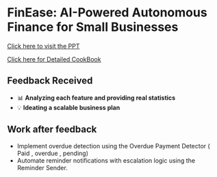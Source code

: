 #  FinEase: AI-Powered Autonomous Finance for Small Businesses

[Click here to visit the PPT](https://docs.google.com/presentation/d/1kdvpIaiRnVifQ3Nvl5Q3nInlcn0sYws7eab0fMHVgyc/edit?usp=sharing) 

[Click here for Detailed CookBook](https://docs.google.com/document/d/1RhQwJh2QUuCay4XJHj5Ikxv_0KUC-otH1cIRfd6ZkrA/edit?usp=sharing) 
## Feedback Received
- 📊 **Analyzing each feature and providing real statistics**
- 💡 **Ideating a scalable business plan**

## Work after feedback 
- Implement overdue detection using the Overdue Payment Detector ( Paid , overdue , pending)
- Automate reminder notifications with escalation logic using the Reminder Sender.
  
